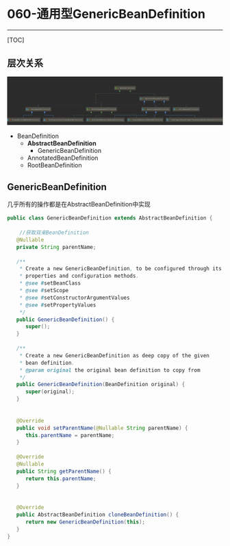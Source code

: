 # 060-通用型GenericBeanDefinition

---

[TOC]

## 层次关系

![image-20201116213208976](../../assets/image-20201116213208976.png)

- BeanDefinition
  - **AbstractBeanDefinition**
    - GenericBeanDefinition
  - AnnotatedBeanDefinition
  - RootBeanDefinition

## GenericBeanDefinition

几乎所有的操作都是在AbstractBeanDefinition中实现

```java
public class GenericBeanDefinition extends AbstractBeanDefinition {
  
	//获取双亲BeanDefinition
   @Nullable
   private String parentName;

   /**
    * Create a new GenericBeanDefinition, to be configured through its bean
    * properties and configuration methods.
    * @see #setBeanClass
    * @see #setScope
    * @see #setConstructorArgumentValues
    * @see #setPropertyValues
    */
   public GenericBeanDefinition() {
      super();
   }

   /**
    * Create a new GenericBeanDefinition as deep copy of the given
    * bean definition.
    * @param original the original bean definition to copy from
    */
   public GenericBeanDefinition(BeanDefinition original) {
      super(original);
   }


   @Override
   public void setParentName(@Nullable String parentName) {
      this.parentName = parentName;
   }

   @Override
   @Nullable
   public String getParentName() {
      return this.parentName;
   }


   @Override
   public AbstractBeanDefinition cloneBeanDefinition() {
      return new GenericBeanDefinition(this);
   }
}
```

